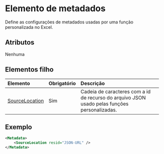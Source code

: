 # <a name="metadata-element"></a>Elemento de metadados

Define as configurações de metadados usadas por uma função personalizada no Excel.

## <a name="attributes"></a>Atributos

Nenhuma

## <a name="child-elements"></a>Elementos filho

|  Elemento  |  Obrigatório  |  Descrição  |
|:-----|:-----|:-----|
|  [SourceLocation](customfunctionssourcelocation.md)  |  Sim  | Cadeia de caracteres com a id de recurso do arquivo JSON usado pelas funções personalizadas. |

## <a name="example"></a>Exemplo

```xml
<Metadata>
    <SourceLocation resid="JSON-URL" />
</Metadata>
```
